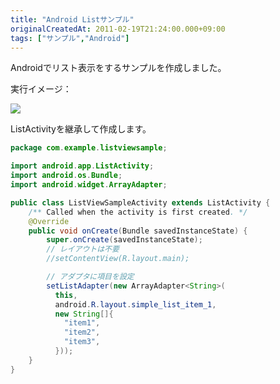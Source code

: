 ```yaml
---
title: "Android Listサンプル"
originalCreatedAt: 2011-02-19T21:24:00.000+09:00
tags: ["サンプル","Android"]
---
```

Androidでリスト表示をするサンプルを作成しました。
<!--more-->
実行イメージ：

[![](http://2.bp.blogspot.com/-6Oo92sDduP0/TV-1YgEm-BI/AAAAAAAAFaY/nnygkswTPfA/s200/WS000003.JPG)](http://2.bp.blogspot.com/-6Oo92sDduP0/TV-1YgEm-BI/AAAAAAAAFaY/nnygkswTPfA/s1600/WS000003.JPG)

ListActivityを継承して作成します。

```java
package com.example.listviewsample;

import android.app.ListActivity;
import android.os.Bundle;
import android.widget.ArrayAdapter;

public class ListViewSampleActivity extends ListActivity {
    /** Called when the activity is first created. */
    @Override
    public void onCreate(Bundle savedInstanceState) {
        super.onCreate(savedInstanceState);
        // レイアウトは不要
        //setContentView(R.layout.main);

        // アダプタに項目を設定
        setListAdapter(new ArrayAdapter<String>(
          this,
          android.R.layout.simple_list_item_1,
          new String[]{
            "item1",
            "item2",
            "item3",
          }));
    }
}
```
